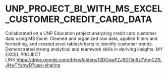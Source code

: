 # UNP_PROJECT_BI_WITH_MS_EXCEL_CUSTOMER_CREDIT_CARD_DATA
Collaborated on a UNP Education project analyzing credit card customer data using MS Excel. Cleaned and organized raw data, applied filters and formatting, and created pivot tables/charts to identify customer trends. Demonstrated strong analytical and teamwork skills in deriving insights.
MY EXCEL PROJECT LINK:https://drive.google.com/drive/folders/13DOswFZJ9G15n9z7VnqCZfLJHwTYahwD?usp=sharing
